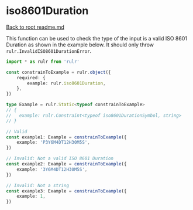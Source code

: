 # iso8601Duration

[Back to root readme.md](../../../readme.md)

This function can be used to check the type of the input is a valid ISO 8601 Duration as shown in the example below. It should only throw `rulr.InvalidISO8601DurationError`.

```ts
import * as rulr from 'rulr'

const constrainToExample = rulr.object({
	required: {
		example: rulr.iso8601Duration,
	},
})

type Example = rulr.Static<typeof constrainToExample>
// {
//   example: rulr.Constraint<typeof iso8601DurationSymbol, string>
// }

// Valid
const example1: Example = constrainToExample({
	example: 'P3Y6M4DT12H30M5S',
})

// Invalid: Not a valid ISO 8601 Duration
const example2: Example = constrainToExample({
	example: '3Y6M4DT12H30M5S',
})

// Invalid: Not a string
const example3: Example = constrainToExample({
	example: 1,
})
```
